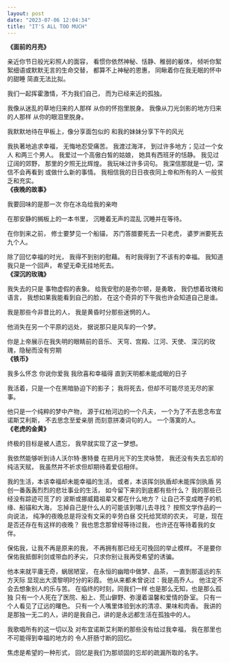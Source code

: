 ```yaml
---
layout: post
date: "2023-07-06 12:04:34"
title: "IT'S ALL TOO MUCH"
---
```

**《面前的月亮》**

亲近你节日般光彩照人的面容，
看惯你依然神秘、恬静、稚弱的躯体，
倾听你絮絮细语或默默无言的生命交替，
都算不上神秘的恩惠，
同瞅着你在我无眠的怀中的甜睡
简直无法比拟。

我们一起挥霍激情，不为我们自己，
而为已经来近的孤独。

我像从迷乱的草地归来的人那样
从你的怀抱里脱身。
我像从刀光剑影的地方归来的人那样
从你的眼泪里脱身。

我默默地待在甲板上，像分享面包似的
和我的妹妹分享下午的风光

我执著地追求幸福，
无悔地忍受痛苦。
我渡过海洋，
到过许多地方；见过一个女人
和两三个男人。
我爱过一个高傲白皙的姑娘，
她具有西班牙的恬静。
我见过辽阔的郊野，
那里的夕照无比辉煌。
我玩味过许多词句。
我深信那就是一切，深信不会再看到
或做什么新的事情。
我相信我的日日夜夜同上帝和所有的人
一般贫乏和充实。
<br>
**《夜晚的故事》**

我要回味的是那一次
你在冰岛给我的亲吻

在那安静的搁板上的一本书里，
沉睡着无声的混乱
沉睡并在等待。

在你到来之前，
修士要梦见一个船锚，
苏门答腊要死去一只老虎，
婆罗洲要死去九个人。

除了回忆幸福的时光，
我得不到别的慰藉。
有时我得到了不该有的幸福。
我知道我只是一个回声，
希望无牵无挂地死去。
<br>
**《深沉的玫瑰》**

我失去的只是
事物虚假的表象。
给我安慰的是弥尔顿，是勇敢，
我仍想着玫瑰和语言，
我想如果我能看到自己的脸，
在这个奇异的下午我也许会知道自己是谁。

我是那些今非昔比的人，
我是黄昏时分那些迷惘的人。

他消失在另一个平原的远处，
据说那只是风车的一个梦。

你是上帝展示在我失明的眼睛前的音乐、
天穹、宫殿、江河、天使、
深沉的玫瑰，隐秘而没有穷期
<br>
**《铁币》**

我多么怀念
你说你爱我
我欣喜和幸福得
直到天明都未能成眠的日子

我活着，只是一个在黑暗胁迫下的影子；
我将死去，但却不可能尽览无尽的家事。

他只是一个纯粹的梦中产物，
源于红柏河边的一个凡夫，
一个为了不去思念布宜诺斯艾利斯，
不去思念至爱亲朋
而刻意拼凑词句的人。
一个落寞的人。
<br>
**《老虎的金黄》**

终极的目标是被人遗忘，
我早就实现了这一梦想。

我依然能够听到诗人沃尔特·惠特曼
在把月光下的生灵咏赞，
我还没有失去忘却的纯洁天赋，
我虽然并不祈求但却期待着爱侣相伴。

我的生活，本该幸福却未能幸福的生活，
或者，本该挥剑执盾却未能挥剑执盾
另创一番轰轰烈烈的悲壮事业的生活，
如今留下来的到底都有些什么？
我的那些已经没有踪迹可觅了的
波斯或挪威籍祖辈又都在什么地方？
让自己不变成瞎子的机缘、船锚和大海，
忘掉自己是什么人的可能该到哪儿去寻找？
按照文学作品的一向说法，
纯净的夜晚总是将没有文采的辛劳白昼
交托给冥顽的农夫，
可是，现在是否还存在有这样的夜晚？
我也思念那曾经等待过我，
也许还在等待着我的女伴。

保佑我，让我不再是原来的我，
不再拥有那已经无可挽回的举止模样。
不是要你保佑我抵御利剑或带血的矛尖，
只求你别让我再受希望的诱骗。

他本来就平庸无奇，蜗居陋室，
在永恒的幽暗中做梦、品茶，
一直到那遥远的东方天际
显现出大漠黎明时分的彩霞。
他从来都未曾说过：我是高乔人。
他注定不会去想象别人的乐与苦。
在临终的时刻，同我们一样
也是那么无知，也是那么孤独
只有一个人死在了医院、船上、荒山僻野、弥漫着温馨和爱情的卧室。
只有一个人看见了辽远的曙色。
只有一个人嘴里体验到水的清凉、果味和肉香。
我讲的是那独一无二的人，讲的是我自己，讲的是永远都生活在孤独中的人。

我歌唱所有的这一切以及
对布宜诺斯艾利斯的那些没有给过我幸福，
我在那里也不可能得到幸福的地方的
令人肝肠寸断的回忆。

焦虑是希望的一种形式，
回忆是我们为那顽固的忘却的疏漏所取的名字。